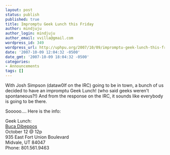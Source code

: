 ```yaml
---
layout: post
status: publish
published: true
title: Impromptu Geek Lunch this Friday
author: mindjuju
author_login: mindjuju
author_email: vvilla@gmail.com
wordpress_id: 349
wordpress_url: http://uphpu.org/2007/10/09/impromptu-geek-lunch-this-friday/
date: '2007-10-09 12:04:32 -0500'
date_gmt: '2007-10-09 18:04:32 -0500'
categories:
- Announcements
tags: []
---
```

<p>With Josh Simpson (dataw0lf on the IRC) going to be in town, a bunch of us decided to have an impromptu Geek Lunch!  (who said geeks weren't spontaneous?!)  And from the response on the IRC, it sounds like everybody is going to be there.</p>
<p>Sooooo&hellip;. Here is the info:</p>
<p>Geek Lunch:<br />
<a href="http://www.bucadibeppo.com/locations/location.aspx?location=4501">Buca Dibeppos</a><br />
October 12 @ 12p<br />
935 East Fort Union Boulevard<br />
Midvale, UT 84047<br />
Phone: 801.561.9463</p>
